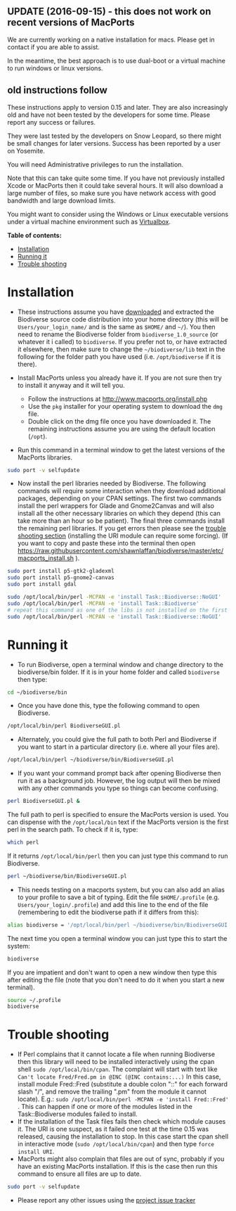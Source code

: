 ## UPDATE (2016-09-15) - this does not work on recent versions of MacPorts ##

We are currently working on a native installation for macs.  Please get in contact if you are able to assist.  

In the meantime, the best approach is to use dual-boot or a virtual machine to run windows or linux versions.  


## old instructions follow ##

These instructions apply to version 0.15 and later.  They are also increasingly old and have not been tested by the developers for some time.  Please report any success or failures.

They were last tested by the developers on Snow Leopard, so there might be small changes for later versions.  Success has been reported by a user on Yosemite.


You will need Administrative privileges to run the installation.

Note that this can take quite some time.  If you have not previously installed Xcode or MacPorts then it could take several hours.  It will also download a large number of files, so make sure you have network access with good bandwidth and large download limits.

You might want to consider using the Windows or Linux executable versions under a virtual machine environment such as [Virtualbox](http://www.virtualbox.org/).

**Table of contents:**
* [Installation](#installation)
* [Running it](#running-it)
* [Trouble shooting](#trouble-shooting)


# Installation #

  * These instructions assume you have [downloaded](Downloads) and extracted the Biodiverse source code distribution into your home directory (this will be `Users/your_login_name/` and is the same as `$HOME/` and `~/`).  You then need to rename the Biodiverse folder from `biodiverse_1.0_source` (or whatever it i called) to `biodiverse`.  If you prefer not to, or have extracted it elsewhere, then make sure to change the `~/biodiverse/lib` text in the following for the folder path you have used (i.e. `/opt/biodiverse` if it is there).

  * Install MacPorts unless you already have it.  If you are not sure then try to install it anyway and it will tell you.
    * Follow the instructions at http://www.macports.org/install.php
    * Use the `pkg` installer for your operating system to download the `dmg` file.
    * Double click on the dmg file once you have downloaded it.  The remaining instructions assume you are using the default location (`/opt`).
  * Run this command in a terminal window to get the latest versions of the MacPorts libraries.
```bash
sudo port -v selfupdate
```

  * Now install the perl libraries needed by Biodiverse.  The following commands will require some interaction when they download additional packages, depending on your CPAN settings.  The first two commands install the perl wrappers for Glade and Gnome2Canvas and will also install all the other necessary libraries on which they depend (this can take more than an hour so be patient).  The final three commands install the remaining perl libraries.  If you get errors then please see the [trouble shooting section](#trouble-shooting) (installing the URI module can require some forcing).  (If you want to copy and paste these into the terminal then open https://raw.githubusercontent.com/shawnlaffan/biodiverse/master/etc/macports_install.sh ).
```bash
sudo port install p5-gtk2-gladexml
sudo port install p5-gnome2-canvas
sudo port install gdal

sudo /opt/local/bin/perl -MCPAN -e 'install Task::Biodiverse::NoGUI'
sudo /opt/local/bin/perl -MCPAN -e 'install Task::Biodiverse'
# repeat this command as one of the libs is not installed on the first go
sudo /opt/local/bin/perl -MCPAN -e 'install Task::Biodiverse::NoGUI'

```

# Running it #

  * To run Biodiverse, open a terminal window and change directory to the biodiverse/bin folder.  If it is in your home folder and called `biodiverse` then type:
```bash
cd ~/biodiverse/bin
```
  * Once you have done this, type the following command to open Biodiverse.
```bash
/opt/local/bin/perl BiodiverseGUI.pl
```
  * Alternately, you could give the full path to both Perl and Biodiverse if you want to start in a particular directory (i.e. where all your files are).
```bash
/opt/local/bin/perl ~/biodiverse/bin/BiodiverseGUI.pl
```
  * If you want your command prompt back after opening Biodiverse then run it as a background job.  However, the log output will then be mixed with any other commands you type so things can become confusing.
```bash
perl BiodiverseGUI.pl &
```



  The full path to perl is specified to ensure the MacPorts version is used.  You can dispense with the `/opt/local/bin` text if the MacPorts version is the first perl in the search path. To check if it is, type:
```bash
which perl
```

  If it returns `/opt/local/bin/perl` then you can just type this command to run Biodiverse.
```bash
perl ~/biodiverse/bin/BiodiverseGUI.pl
```

  * This needs testing on a macports system, but you can also add an alias to your profile to save a bit of typing.  Edit the file `$HOME/.profile` (e.g. `Users/your_login/.profile`) and add this line to the end of the file (remembering to edit the biodiverse path if it differs from this):
```bash
alias biodiverse = '/opt/local/bin/perl ~/biodiverse/bin/BiodiverseGUI.pl'
```
  The next time you open a terminal window you can just type this to start the system:
```bash
biodiverse
```
  If you are impatient and don't want to open a new window then type this after editing the file (note that you don't need to do it when you start a new terminal).
```bash
source ~/.profile
biodiverse
```


# Trouble shooting #

  * If Perl complains that it cannot locate a file when running Biodiverse then this library will need to be installed interactively using the cpan shell `sudo /opt/local/bin/cpan`. The complaint will start with text like `Can't locate Fred/Fred.pm in @INC (@INC contains:...)` In this case, install module Fred::Fred (substitute a double colon "::" for each forward slash "/", and remove the trailing ".pm" from the module it cannot locate).  E.g.: `sudo /opt/local/bin/perl -MCPAN -e 'install Fred::Fred'` .  This can happen if one or more of the modules listed in the Task::Biodiverse modules failed to install.
  * If the installation of the Task files fails then check which module causes it.  The URI is one suspect, as it failed one test at the time 0.15 was released, causing the installation to stop.  In this case start the cpan shell in interactive mode (`sudo /opt/local/bin/cpan`) and then type `force install URI`.
  * MacPorts might also complain that files are out of sync, probably if you have an existing MacPorts installation.  If this is the case then run this command to ensure all files are up to date.
```bash
sudo port -v selfupdate
```

  * Please report any other issues using the [project issue tracker](https://github.com/shawnlaffan/biodiverse/issues/)